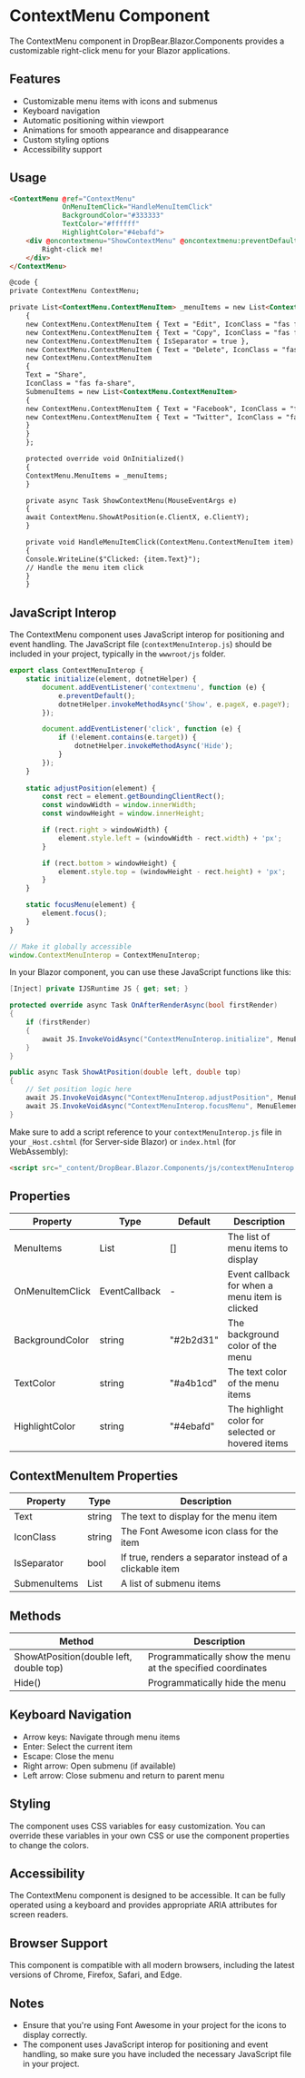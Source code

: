 ﻿# ContextMenu Component

The ContextMenu component in DropBear.Blazor.Components provides a customizable right-click menu for your Blazor applications.

## Features

- Customizable menu items with icons and submenus
- Keyboard navigation
- Automatic positioning within viewport
- Animations for smooth appearance and disappearance
- Custom styling options
- Accessibility support

## Usage

```html
<ContextMenu @ref="ContextMenu"
             OnMenuItemClick="HandleMenuItemClick"
             BackgroundColor="#333333"
             TextColor="#ffffff"
             HighlightColor="#4ebafd">
    <div @oncontextmenu="ShowContextMenu" @oncontextmenu:preventDefault>
        Right-click me!
    </div>
</ContextMenu>

@code {
private ContextMenu ContextMenu;

private List<ContextMenu.ContextMenuItem> _menuItems = new List<ContextMenu.ContextMenuItem>
    {
    new ContextMenu.ContextMenuItem { Text = "Edit", IconClass = "fas fa-edit" },
    new ContextMenu.ContextMenuItem { Text = "Copy", IconClass = "fas fa-copy" },
    new ContextMenu.ContextMenuItem { IsSeparator = true },
    new ContextMenu.ContextMenuItem { Text = "Delete", IconClass = "fas fa-trash-alt" },
    new ContextMenu.ContextMenuItem
    {
    Text = "Share",
    IconClass = "fas fa-share",
    SubmenuItems = new List<ContextMenu.ContextMenuItem>
    {
    new ContextMenu.ContextMenuItem { Text = "Facebook", IconClass = "fab fa-facebook" },
    new ContextMenu.ContextMenuItem { Text = "Twitter", IconClass = "fab fa-twitter" }
    }
    }
    };

    protected override void OnInitialized()
    {
    ContextMenu.MenuItems = _menuItems;
    }

    private async Task ShowContextMenu(MouseEventArgs e)
    {
    await ContextMenu.ShowAtPosition(e.ClientX, e.ClientY);
    }

    private void HandleMenuItemClick(ContextMenu.ContextMenuItem item)
    {
    Console.WriteLine($"Clicked: {item.Text}");
    // Handle the menu item click
    }
    }
```

## JavaScript Interop

The ContextMenu component uses JavaScript interop for positioning and event handling. The JavaScript file (`contextMenuInterop.js`) should be included in your project, typically in the `wwwroot/js` folder.

```javascript
export class ContextMenuInterop {
    static initialize(element, dotnetHelper) {
        document.addEventListener('contextmenu', function (e) {
            e.preventDefault();
            dotnetHelper.invokeMethodAsync('Show', e.pageX, e.pageY);
        });

        document.addEventListener('click', function (e) {
            if (!element.contains(e.target)) {
                dotnetHelper.invokeMethodAsync('Hide');
            }
        });
    }
    
    static adjustPosition(element) {
        const rect = element.getBoundingClientRect();
        const windowWidth = window.innerWidth;
        const windowHeight = window.innerHeight;

        if (rect.right > windowWidth) {
            element.style.left = (windowWidth - rect.width) + 'px';
        }

        if (rect.bottom > windowHeight) {
            element.style.top = (windowHeight - rect.height) + 'px';
        }
    }

    static focusMenu(element) {
        element.focus();
    }
}

// Make it globally accessible
window.ContextMenuInterop = ContextMenuInterop;
```

In your Blazor component, you can use these JavaScript functions like this:

```csharp
[Inject] private IJSRuntime JS { get; set; }

protected override async Task OnAfterRenderAsync(bool firstRender)
{
    if (firstRender)
    {
        await JS.InvokeVoidAsync("ContextMenuInterop.initialize", MenuElement, DotNetObjectReference.Create(this));
    }
}

public async Task ShowAtPosition(double left, double top)
{
    // Set position logic here
    await JS.InvokeVoidAsync("ContextMenuInterop.adjustPosition", MenuElement);
    await JS.InvokeVoidAsync("ContextMenuInterop.focusMenu", MenuElement);
}
```

Make sure to add a script reference to your `contextMenuInterop.js` file in your `_Host.cshtml` (for Server-side Blazor) or `index.html` (for WebAssembly):

```html
<script src="_content/DropBear.Blazor.Components/js/contextMenuInterop.js"></script>
```

## Properties

| Property | Type | Default | Description |
|----------|------|---------|-------------|
| MenuItems | List<ContextMenuItem> | [] | The list of menu items to display |
| OnMenuItemClick | EventCallback<ContextMenuItem> | - | Event callback for when a menu item is clicked |
| BackgroundColor | string | "#2b2d31" | The background color of the menu |
| TextColor | string | "#a4b1cd" | The text color of the menu items |
| HighlightColor | string | "#4ebafd" | The highlight color for selected or hovered items |

## ContextMenuItem Properties

| Property | Type | Description |
|----------|------|-------------|
| Text | string | The text to display for the menu item |
| IconClass | string | The Font Awesome icon class for the item |
| IsSeparator | bool | If true, renders a separator instead of a clickable item |
| SubmenuItems | List<ContextMenuItem> | A list of submenu items |

## Methods

| Method | Description |
|--------|-------------|
| ShowAtPosition(double left, double top) | Programmatically show the menu at the specified coordinates |
| Hide() | Programmatically hide the menu |

## Keyboard Navigation

- Arrow keys: Navigate through menu items
- Enter: Select the current item
- Escape: Close the menu
- Right arrow: Open submenu (if available)
- Left arrow: Close submenu and return to parent menu

## Styling

The component uses CSS variables for easy customization. You can override these variables in your own CSS or use the component properties to change the colors.

## Accessibility

The ContextMenu component is designed to be accessible. It can be fully operated using a keyboard and provides appropriate ARIA attributes for screen readers.

## Browser Support

This component is compatible with all modern browsers, including the latest versions of Chrome, Firefox, Safari, and Edge.

## Notes

- Ensure that you're using Font Awesome in your project for the icons to display correctly.
- The component uses JavaScript interop for positioning and event handling, so make sure you have included the necessary JavaScript file in your project.
